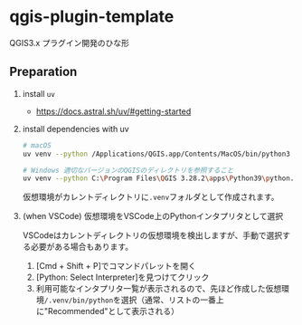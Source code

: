 # qgis-plugin-template

QGIS3.x プラグイン開発のひな形

## Preparation

1. install `uv`
   - https://docs.astral.sh/uv/#getting-started

2. install dependencies with uv

    ```sh
    # macOS
    uv venv --python /Applications/QGIS.app/Contents/MacOS/bin/python3 --system-site-packages
    
    # Windows 適切なバージョンのQGISのディレクトリを参照すること
    uv venv --python C:\Program Files\QGIS 3.28.2\apps\Python39\python.exe --system-site-packages
    ```

    仮想環境がカレントディレクトリに`.venv`フォルダとして作成されます。

3. (when VSCode) 仮想環境をVSCode上のPythonインタプリタとして選択

    VSCodeはカレントディレクトリの仮想環境を検出しますが、手動で選択する必要がある場合もあります。  

    1. [Cmd + Shift + P]でコマンドパレットを開く
    2. [Python: Select Interpreter]を見つけてクリック
    3. 利用可能なインタプリタ一覧が表示されるので、先ほど作成した仮想環境`/.venv/bin/python`を選択（通常、リストの一番上に"Recommended"として表示される）
